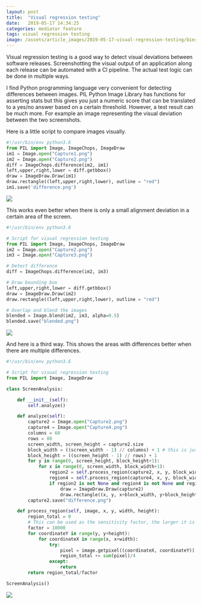 ```yaml
---
layout: post
title:  "Visual regression testing"
date:   2019-05-17 14:34:25
categories: mediator feature
tags: visual regression testing
image: /assets/article_images/2019-05-17-visual-regression-testing/biergarten.jpg
---
```

Visual regression testing is a good way to detect visual deviations between software releases. Screenshotting the visual output of an application along each release can be automated with a CI pipeline. The actual test logic can be done in multiple ways.

I find Python programming language very convenient for detecting differences between images. PIL Python Image Library has functions for asserting stats but this gives you just a numeric score that can be translated to a yes/no answer based on a certain threshold. However, a test result can be much more. For example an image representing the visual deviation between the two screenshots.

Here is a little script to compare images visually.


```python
#!/usr/bin/env python3.6
from PIL import Image, ImageChops, ImageDraw
im1 = Image.open("Capture1.png")
im2 = Image.open("Capture2.png")
diff = ImageChops.difference(im2, im1)
left,upper,right,lower = diff.getbbox()
draw = ImageDraw.Draw(im1)
draw.rectangle((left,upper,right,lower), outline = "red")
im1.save('difference.png')
```

<img src="https://s3.eu-central-1.amazonaws.com/jounileino.com-images/visual-regression-testing/difference1.png" width="" height="">

This works even better when there is only a small alignment deviation in a certain area of the screen.


```python
#!/usr/bin/env python3.6

# Script for visual regression testing
from PIL import Image, ImageChops, ImageDraw
im2 = Image.open("Capture2.png")
im3 = Image.open("Capture3.png")

# Detect difference
diff = ImageChops.difference(im2, im3)

# Draw bounding box
left,upper,right,lower = diff.getbbox()
draw = ImageDraw.Draw(im2)
draw.rectangle((left,upper,right,lower), outline = "red")

# Overlap and blend the images 
blended = Image.blend(im2, im3, alpha=0.5)
blended.save("blended.png")
```


<img src="https://s3.eu-central-1.amazonaws.com/jounileino.com-images/visual-regression-testing/difference2.png" width="" height="">

And here is a third way. This shows the areas with differences better when there are multiple differences.


```python
#!/usr/bin/env python3.6

# Script for visual regression testing
from PIL import Image, ImageDraw

class ScreenAnalysis:

    def __init__(self):
        self.analyze()

    def analyze(self):
        capture2 = Image.open("Capture2.png")
        capture4 = Image.open("Capture4.png")
        columns = 60
        rows = 80
        screen_width, screen_height = capture2.size
        block_width = ((screen_width - 1) // columns) + 1 # this is just a division ceiling
        block_height = ((screen_height - 1) // rows) + 1
        for y in range(0, screen_height, block_height+1):
            for x in range(0, screen_width, block_width+1):
                region2 = self.process_region(capture2, x, y, block_width, block_height)
                region4 = self.process_region(capture4, x, y, block_width, block_height)
                if region2 is not None and region4 is not None and region4 != region2:
                    draw = ImageDraw.Draw(capture2)
                    draw.rectangle((x, y, x+block_width, y+block_height), outline = "red", width = 1)
        capture2.save("difference.png")

    def process_region(self, image, x, y, width, height):
        region_total = 0
        # This can be used as the sensitivity factor, the larger it is the less sensitive the comparison
        factor = 10000
        for coordinateY in range(y, y+height):
            for coordinateX in range(x, x+width):
                try:
                    pixel = image.getpixel((coordinateX, coordinateY))
                    region_total += sum(pixel)/4
                except:
                    return
        return region_total/factor

ScreenAnalysis()
```

<img src="https://s3.eu-central-1.amazonaws.com/jounileino.com-images/visual-regression-testing/difference3.png" width="" height="">
